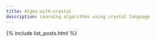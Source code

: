 ```yaml
---
title: Algos-with-crystal
description: Learning algorithms using crystal language
---
```


{% include list_posts.html %}